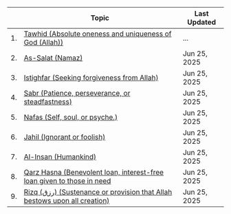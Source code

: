 |   | Topic                      | Last Updated               |
|---|----------------------------|----------------------------|
|1. | [Tawhid (Absolute oneness and uniqueness of God (Allah))](...)|...|
|2. | [As-Salat (Namaz)](https://github.com/muarshad01/YouTube_Videos/blob/main/quran/namaaz_in_quran.md)       | Jun 25, 2025 |
|3. | [Istighfar (Seeking forgiveness from Allah)](https://github.com/muarshad01/YouTube_Videos/blob/main/quran/Istighfar.md) | Jun 25, 2025 |
|4. | [Sabr (Patience, perseverance, or steadfastness)](https://github.com/muarshad01/YouTube_Videos/blob/main/quran/sabr_patience.md) | Jun 25, 2025 |
|5. | [Nafas (Self, soul, or psyche.)](https://github.com/muarshad01/YouTube_Videos/blob/main/quran/nafs.md) | Jun 25, 2025 |
|6. | [Jahil (Ignorant or foolish)](https://github.com/muarshad01/YouTube_Videos/blob/main/quran/Jahil_Ignorant.md)  | Jun 25, 2025 |
|7. | [Al-Insan (Humankind)](https://github.com/muarshad01/YouTube_Videos/blob/main/quran/insaan_in_quran.md) | Jun 25, 2025 |
|8. | [Qarz Hasna (Benevolent loan, interest-free loan given to those in need](https://github.com/muarshad01/YouTube_Videos/blob/main/quran/qaraz_hasana.md) | Jun 25, 2025 |
|9. | [Rizq (رزق) (Sustenance or provision that Allah bestows upon all creation)](https://github.com/muarshad01/YouTube_Videos/blob/main/quran/rizq.md) | Jun 25, 2025 |
